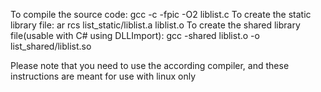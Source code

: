 To compile the source code:
    gcc -c -fpic -O2 liblist.c
To create the static library file: 
    ar rcs list_static/liblist.a liblist.o
To create the shared library file(usable with C# using DLLImport):
    gcc -shared liblist.o -o list_shared/liblist.so

Please note that you need to use the according compiler, and these instructions are meant for use with linux only
